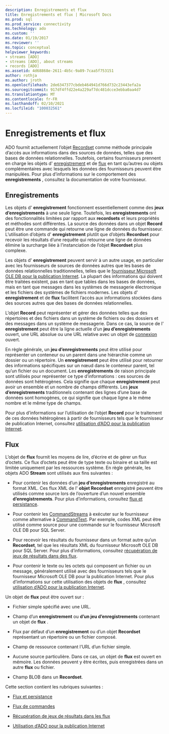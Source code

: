 ```yaml
---
description: Enregistrements et flux
title: Enregistrements et flux | Microsoft Docs
ms.prod: sql
ms.prod_service: connectivity
ms.technology: ado
ms.custom: ''
ms.date: 01/19/2017
ms.reviewer: ''
ms.topic: conceptual
helpviewer_keywords:
- streams [ADO]
- streams [ADO], about streams
- records [ADO]
ms.assetid: 4d68868e-2611-4b5c-9a89-7caa5f753151
author: rothja
ms.author: jroth
ms.openlocfilehash: 2de6347377cbdeb464941d766d732c23443efa2a
ms.sourcegitcommit: 917df4ffd22e4a229af7dc481dcce3ebba0aa4d7
ms.translationtype: MT
ms.contentlocale: fr-FR
ms.lasthandoff: 02/10/2021
ms.locfileid: "100032561"
---
```

# <a name="records-and-streams"></a>Enregistrements et flux
ADO fournit actuellement l’objet [Recordset](../../../ado/reference/ado-api/recordset-object-ado.md) comme méthode principale d’accès aux informations dans des sources de données, telles que des bases de données relationnelles. Toutefois, certains fournisseurs prennent en charge les objets d' [enregistrement](../../../ado/reference/ado-api/record-object-ado.md) et de [flux](../../../ado/reference/ado-api/stream-object-ado.md) en tant qu’autres ou objets complémentaires avec lesquels les données des fournisseurs peuvent être manipulées. Pour plus d’informations sur le comportement des **enregistrements** , consultez la documentation de votre fournisseur.  
  
## <a name="records"></a>Enregistrements  
 Les objets d' **enregistrement** fonctionnent essentiellement comme des **jeux d’enregistrements** à une seule ligne. Toutefois, les **enregistrements** ont des fonctionnalités limitées par rapport aux **recordsets** et leurs propriétés et méthodes sont différentes. La source des données dans un objet **Record** peut être une commande qui retourne une ligne de données du fournisseur. L’utilisation d’objets d' **enregistrement** plutôt que d’objets **Recordset** pour recevoir les résultats d’une requête qui retourne une ligne de données élimine la surcharge liée à l’instanciation de l’objet **Recordset** plus complexe.  
  
 Les objets d' **enregistrement** peuvent servir à un autre usage, en particulier avec les fournisseurs de sources de données autres que les bases de données relationnelles traditionnelles, telles que le [fournisseur Microsoft OLE DB pour la publication Internet](../../../ado/guide/appendixes/microsoft-ole-db-provider-for-internet-publishing.md). La plupart des informations qui doivent être traitées existent, pas en tant que tables dans les bases de données, mais en tant que messages dans les systèmes de messagerie électronique et les fichiers des systèmes de fichiers modernes. Les objets d' **enregistrement** et de **flux** facilitent l’accès aux informations stockées dans des sources autres que des bases de données relationnelles.  
  
 L’objet **Record** peut représenter et gérer des données telles que des répertoires et des fichiers dans un système de fichiers ou des dossiers et des messages dans un système de messagerie. Dans ce cas, la source de l' **enregistrement** peut être la ligne actuelle d’un **jeu d’enregistrements** ouvert, une URL absolue ou une URL relative avec un objet de [connexion](../../../ado/reference/ado-api/connection-object-ado.md) ouvert.  
  
 En règle générale, un **jeu d’enregistrements** peut être utilisé pour représenter un conteneur ou un parent dans une hiérarchie comme un dossier ou un répertoire. Un **enregistrement** peut être utilisé pour retourner des informations spécifiques sur un nœud dans le conteneur parent, tel qu’un fichier ou un document. Les **enregistrements** de raison principale sont utilisés pour représenter ce type d’informations : ces sources de données sont hétérogènes. Cela signifie que chaque **enregistrement** peut avoir un ensemble et un nombre de champs différents. Les **jeux d’enregistrements** traditionnels contenant des lignes d’une base de données sont homogènes, ce qui signifie que chaque ligne a le même nombre et le même type de champs.  
  
 Pour plus d’informations sur l’utilisation de l’objet **Record** pour le traitement de ces données hétérogènes à partir de fournisseurs tels que le fournisseur de publication Internet, consultez [utilisation d’ADO pour la publication Internet](../../../ado/guide/data/using-ado-for-internet-publishing.md).  
  
## <a name="streams"></a>Flux  
 L’objet de **flux** fournit les moyens de lire, d’écrire et de gérer un flux d’octets. Ce flux d’octets peut être de type texte ou binaire et sa taille est limitée uniquement par les ressources système. En règle générale, les objets ADO **Stream** sont utilisés aux fins suivantes :  
  
-   Pour contenir les données d’un **jeu d’enregistrements** enregistré au format XML. Ces flux XML de l' **objet Recordset** enregistré peuvent être utilisés comme source lors de l’ouverture d’un nouvel ensemble **d’enregistrements**. Pour plus d’informations, consultez [flux et persistance](../../../ado/guide/data/streams-and-persistence.md).  
  
-   Pour contenir les [CommandStreams](../../../ado/reference/ado-api/commandstream-property-ado.md) à exécuter sur le fournisseur comme alternative à [CommandText](../../../ado/reference/ado-api/commandtext-property-ado.md). Par exemple, codes XML peut être utilisé comme source pour une commande sur le fournisseur Microsoft OLE DB pour SQL Server.  
  
-   Pour recevoir les résultats du fournisseur dans un format autre qu’un **Recordset**, tel que les résultats XML du fournisseur Microsoft OLE DB pour SQL Server. Pour plus d’informations, consultez [récupération de jeux de résultats dans des flux](../../../ado/guide/data/retrieving-resultsets-into-streams.md).  
  
-   Pour contenir le texte ou les octets qui composent un fichier ou un message, généralement utilisé avec des fournisseurs tels que le fournisseur Microsoft OLE DB pour la publication Internet. Pour plus d’informations sur cette utilisation des objets de **flux** , consultez [utilisation d’ADO pour la publication Internet](../../../ado/guide/data/using-ado-for-internet-publishing.md).  
  
 Un objet de **flux** peut être ouvert sur :  
  
-   Fichier simple spécifié avec une URL.  
  
-   Champ d’un **enregistrement** ou **d’un jeu d’enregistrements** contenant un objet de **flux** .  
  
-   Flux par défaut d’un **enregistrement** ou d’un objet **Recordset** représentant un répertoire ou un fichier composé.  
  
-   Champ de ressource contenant l’URL d’un fichier simple.  
  
-   Aucune source particulière. Dans ce cas, un objet de **flux** est ouvert en mémoire. Les données peuvent y être écrites, puis enregistrées dans un autre **flux** ou fichier.  
  
-   Champ BLOB dans un **Recordset**.  
  
 Cette section contient les rubriques suivantes :  
  
-   [Flux et persistance](../../../ado/guide/data/streams-and-persistence.md)  
  
-   [Flux de commandes](../../../ado/guide/data/command-streams.md)  
  
-   [Récupération de jeux de résultats dans les flux](../../../ado/guide/data/retrieving-resultsets-into-streams.md)  
  
-   [Utilisation d’ADO pour la publication Internet](../../../ado/guide/data/using-ado-for-internet-publishing.md)

